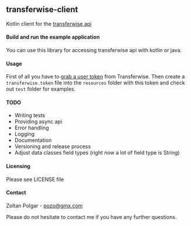 ## transferwise-client

Kotlin client for the [transferwise api](https://api-docs.transferwise.com)
    
#### Build and run the example application

You can use this library for accessing transferwise api with kotlin or java.

#### Usage

First of all you have to [grab a user token](https://api-docs.transferwise.com/#bank-integrations-guide-get-user-tokens) from Transferwise. Then create a `transferwise.token` file into the `resources` folder with this token and check out `test` folder for examples.

#### TODO 

 - Writing tests
 - Providing async api
 - Error handling
 - Logging
 - Documentation
 - Versioning and release process
 - Adjust data classes field types (right now a lot of field type is String)

#### Licensing 

Please see LICENSE file

#### Contact

Zoltan Polgar - pozo@gmx.com

Please do not hesitate to contact me if you have any further questions.